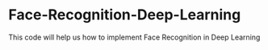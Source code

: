 # Face-Recognition-Deep-Learning
This code will help us how to implement Face Recognition in Deep Learning
